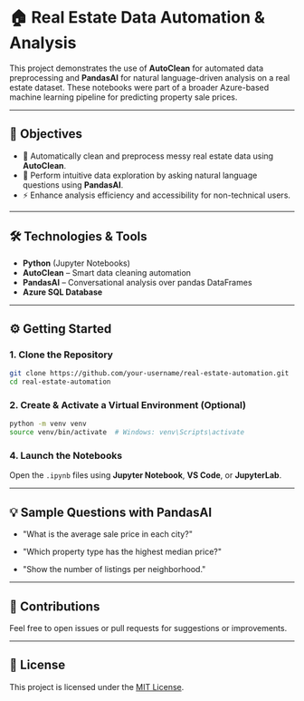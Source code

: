 # 🏠 Real Estate Data Automation & Analysis

This project demonstrates the use of **AutoClean** for automated data preprocessing and **PandasAI** for natural language-driven analysis on a real estate dataset. These notebooks were part of a broader Azure-based machine learning pipeline for predicting property sale prices.

---

## 📌 Objectives

- 🧼 Automatically clean and preprocess messy real estate data using **AutoClean**.
- 💬 Perform intuitive data exploration by asking natural language questions using **PandasAI**.
- ⚡ Enhance analysis efficiency and accessibility for non-technical users.

---

## 🛠️ Technologies & Tools

- **Python** (Jupyter Notebooks)
- **AutoClean** – Smart data cleaning automation
- **PandasAI** – Conversational analysis over pandas DataFrames
- **Azure SQL Database** 

---

## ⚙️ Getting Started

### 1. Clone the Repository

```bash
git clone https://github.com/your-username/real-estate-automation.git
cd real-estate-automation
```

### 2. Create & Activate a Virtual Environment (Optional)

```bash
python -m venv venv
source venv/bin/activate  # Windows: venv\Scripts\activate
```

### 4. Launch the Notebooks

Open the `.ipynb` files using **Jupyter Notebook**, **VS Code**, or **JupyterLab**.


---

## 💡 Sample Questions with PandasAI

- "What is the average sale price in each city?"
    
- "Which property type has the highest median price?"
    
- "Show the number of listings per neighborhood."
    
---

## 🤝 Contributions

Feel free to open issues or pull requests for suggestions or improvements.

---

## 📄 License

This project is licensed under the [MIT License](https://chatgpt.com/c/LICENSE).

```
